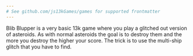 ```yaml
---
# See github.com/js13kGames/games for supported frontmatter
---
```

Blib Blupper is a very basic 13k game where you play a glitched out version of asteroids. As with normal asteroids the goal is to destroy them and the more you destroy the higher your score. The trick is to use the multi-ship glitch that you have to find.